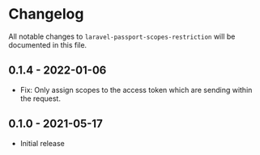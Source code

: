 # Changelog

All notable changes to `laravel-passport-scopes-restriction` will be documented in this file.

## 0.1.4 - 2022-01-06

- Fix: Only assign scopes to the access token which are sending within the request.

## 0.1.0 - 2021-05-17

- Initial release
